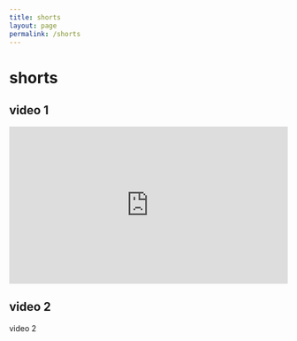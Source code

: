 ```yaml
---
title: shorts
layout: page
permalink: /shorts
---
```


# shorts
## video 1
<div style="position:relative; padding-bottom:56.25%; height:0; overflow:hidden; max-width:100%; height:auto;">
  <iframe src="https://www.youtube.com/embed/dQw4w9WgXcQ" 
          style="position:absolute; top:0; left:0; width:100%; height:100%;"
          frameborder="0" allow="accelerometer; autoplay; encrypted-media; gyroscope; picture-in-picture"
          allowfullscreen>
  </iframe>
</div>

## video 2
video 2
